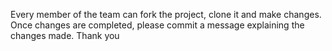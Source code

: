 Every member of the team can fork the project, clone it and make changes. Once changes are completed, please commit a message explaining the changes made. Thank you
